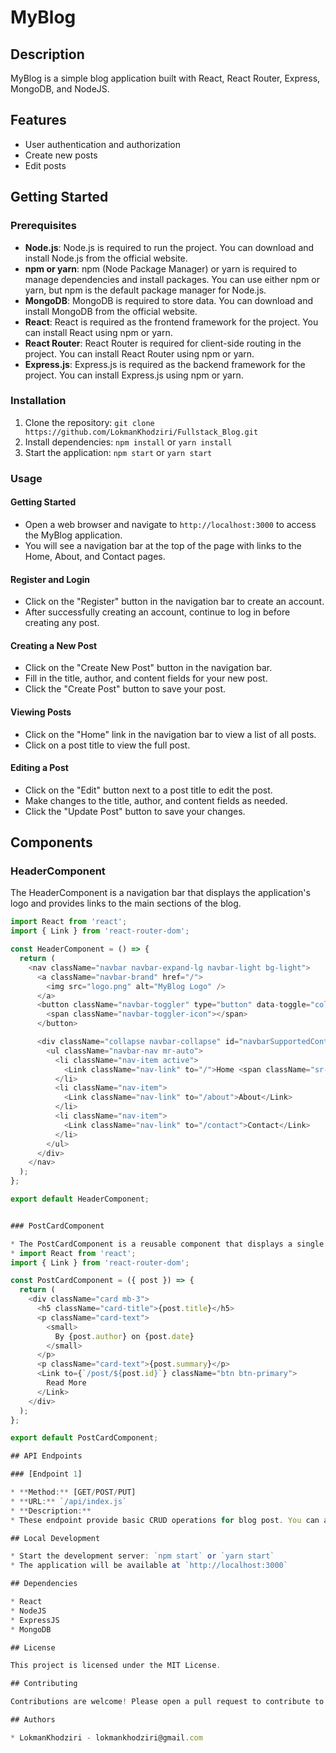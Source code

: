 # MyBlog

## Description

MyBlog is a simple blog application built with React, React Router, Express, MongoDB, and NodeJS.

## Features

- User authentication and authorization
- Create new posts
- Edit posts

## Getting Started

### Prerequisites

- **Node.js**: Node.js is required to run the project. You can download and install Node.js from the official website.
- **npm or yarn**: npm (Node Package Manager) or yarn is required to manage dependencies and install packages. You can use either npm or yarn, but npm is the default package manager for Node.js.
- **MongoDB**: MongoDB is required to store data. You can download and install MongoDB from the official website.
- **React**: React is required as the frontend framework for the project. You can install React using npm or yarn.
- **React Router**: React Router is required for client-side routing in the project. You can install React Router using npm or yarn.
- **Express.js**: Express.js is required as the backend framework for the project. You can install Express.js using npm or yarn.

### Installation

1. Clone the repository: `git clone https://github.com/LokmanKhodziri/Fullstack_Blog.git`
2. Install dependencies: `npm install` or `yarn install`
3. Start the application: `npm start` or `yarn start`

### Usage

#### Getting Started

- Open a web browser and navigate to `http://localhost:3000` to access the MyBlog application.
- You will see a navigation bar at the top of the page with links to the Home, About, and Contact pages.

#### Register and Login

- Click on the "Register" button in the navigation bar to create an account.
- After successfully creating an account, continue to log in before creating any post.

#### Creating a New Post

- Click on the "Create New Post" button in the navigation bar.
- Fill in the title, author, and content fields for your new post.
- Click the "Create Post" button to save your post.

#### Viewing Posts

- Click on the "Home" link in the navigation bar to view a list of all posts.
- Click on a post title to view the full post.

#### Editing a Post

- Click on the "Edit" button next to a post title to edit the post.
- Make changes to the title, author, and content fields as needed.
- Click the "Update Post" button to save your changes.

## Components

### HeaderComponent

The HeaderComponent is a navigation bar that displays the application's logo and provides links to the main sections of the blog.

```javascript
import React from 'react';
import { Link } from 'react-router-dom';

const HeaderComponent = () => {
  return (
    <nav className="navbar navbar-expand-lg navbar-light bg-light">
      <a className="navbar-brand" href="/">
        <img src="logo.png" alt="MyBlog Logo" />
      </a>
      <button className="navbar-toggler" type="button" data-toggle="collapse" data-target="#navbarSupportedContent" aria-controls="navbarSupportedContent" aria-expanded="false" aria-label="Toggle navigation">
        <span className="navbar-toggler-icon"></span>
      </button>

      <div className="collapse navbar-collapse" id="navbarSupportedContent">
        <ul className="navbar-nav mr-auto">
          <li className="nav-item active">
            <Link className="nav-link" to="/">Home <span className="sr-only">(current)</span></Link>
          </li>
          <li className="nav-item">
            <Link className="nav-link" to="/about">About</Link>
          </li>
          <li className="nav-item">
            <Link className="nav-link" to="/contact">Contact</Link>
          </li>
        </ul>
      </div>
    </nav>
  );
};

export default HeaderComponent;


### PostCardComponent

* The PostCardComponent is a reusable component that displays a single blog post in a card format. It shows the post title, author, date, and a brief summary.
* import React from 'react';
import { Link } from 'react-router-dom';

const PostCardComponent = ({ post }) => {
  return (
    <div className="card mb-3">
      <h5 className="card-title">{post.title}</h5>
      <p className="card-text">
        <small>
          By {post.author} on {post.date}
        </small>
      </p>
      <p className="card-text">{post.summary}</p>
      <Link to={`/post/${post.id}`} className="btn btn-primary">
        Read More
      </Link>
    </div>
  );
};

export default PostCardComponent;

## API Endpoints

### [Endpoint 1]

* **Method:** [GET/POST/PUT]
* **URL:** `/api/index.js`
* **Description:** 
* These endpoint provide basic CRUD operations for blog post. You can add or modify endpoints as needed to fit your application's requirements.

## Local Development

* Start the development server: `npm start` or `yarn start`
* The application will be available at `http://localhost:3000`

## Dependencies

* React
* NodeJS
* ExpressJS
* MongoDB

## License

This project is licensed under the MIT License.

## Contributing

Contributions are welcome! Please open a pull request to contribute to the project.

## Authors

* LokmanKhodziri - lokmankhodziri@gmail.com